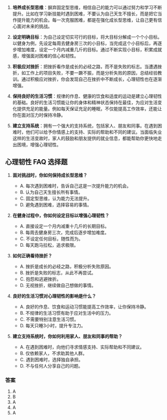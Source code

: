 1. **培养成长型思维**：摒弃固定型思维，相信自己的能力可以通过努力和学习不断提升。比如在学习新技能时遇到困难，不要认为自己天生不擅长，而是把它当作提升能力的机会。每一次克服困难，都是在强化成长型思维，让自己更有信心面对未来的挑战。

2. **设定明确目标**：为自己设定切实可行的目标，将大目标分解成一个个小目标。以健身为例，先设定每周去健身房三次的小目标，当完成这个小目标后，再逐步增加难度，设定一个月内减重几斤的目标。通过不断实现小目标，积累成就感，增强面对困难的信心和韧性。

3. **积极应对挫折**：把挫折看作是成长的必经之路，而不是失败的标志。当遭遇挫折，如工作上的项目失败，不要一蹶不振，而是分析失败的原因，总结经验教训。通过积极应对挫折，你会发现自己在挫折中不断成长，心理韧性也在逐渐增强。

4. **保持良好的生活习惯**：规律的作息、健康的饮食和适度的运动是建立心理韧性的基础。良好的生活习惯能让你的身体和精神状态保持在最佳，为应对生活变化提供充足的能量。例如每天保证充足的睡眠，不仅能提高工作效率，还能让你在面对压力时保持冷静。

5. **建立支持系统**：拥有一个强大的支持系统，包括家人、朋友和同事。在遇到困难时，他们可以给予你情感上的支持、实际的帮助和不同的建议。当面临失业这样的生活变故时，家人的鼓励和朋友提供的就业信息，都能帮助你更快地走出困境，增强心理韧性。

## 心理韧性 FAQ 选择题

1. **面对挑战时，你如何保持成长型思维？**
   - A. 每次遇到困难时，告诉自己这是一次提升能力的机会。
   - B. 认为自己天生擅长所有事情。
   - C. 固定型思维，认为能力无法提升。
   - D. 避免遇到困难，选择容易的事情。

2. **在健身过程中，你如何设定目标以增强心理韧性？**
   - A. 直接设定一个月内减重十几斤的长期目标。
   - B. 每周去健身房三次，完成后逐步增加难度。
   - C. 不设定任何目标，随性而为。
   - D. 每天跑马拉松，追求极限。

3. **如何正确看待挫折？**
   - A. 挫折是成长的必经之路，积极分析失败原因。
   - B. 挫折是失败的标志，从此不再尝试。
   - C. 抱怨和逃避挫折。
   - D. 无视挫折，继续做自己想做的事情。

4. **良好的生活习惯对心理韧性的影响是什么？**
   - A. 良好的作息、饮食和运动习惯能提高工作效率，让你保持冷静。
   - B. 不规律的生活习惯有助于应对生活中的压力。
   - C. 不需要特别注意生活习惯。
   - D. 每天只睡3小时，提升专注力。

5. **建立支持系统时，你如何利用家人、朋友和同事的帮助？**
   - A. 在遇到困难时，向他们寻求情感支持、实际帮助和不同建议。
   - B. 仅依赖家人，不求助其他人群。
   - C. 遇到困难时，选择独自承担。
   - D. 不与任何人分享自己的问题。

### 答案
1. A
2. B
3. A
4. A
5. A
